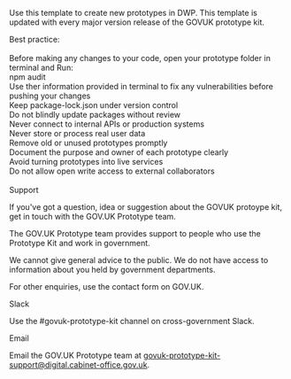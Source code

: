 
Use this template to create new prototypes in DWP. This template is updated with every major version release of the GOVUK prototype kit. 

Best practice:<br>
<br>
Before making any changes to your code, open your prototype folder in terminal and Run: <br>npm audit <br>
Use ther information provided in terminal to fix any vulnerabilities before pushing your changes<br>
Keep package-lock.json under version control<br>
Do not blindly update packages without review<br>
Never connect to internal APIs or production systems<br>
Never store or process real user data<br>
Remove old or unused prototypes promptly<br>
Document the purpose and owner of each prototype clearly<br>
Avoid turning prototypes into live services<br>
Do not allow open write access to external collaborators<br>
<br>
Support

If you've got a question, idea or suggestion about the GOVUK protoype kit, get in touch with the GOV.UK Prototype team.

The GOV.UK Prototype team provides support to people who use the Prototype Kit and work in government.

We cannot give general advice to the public. We do not have access to information about you held by government departments.

For other enquiries, use the contact form on GOV.UK.

Slack

Use the #govuk-prototype-kit channel on cross-government Slack.

Email

Email the GOV.UK Prototype team at govuk-prototype-kit-support@digital.cabinet-office.gov.uk.
